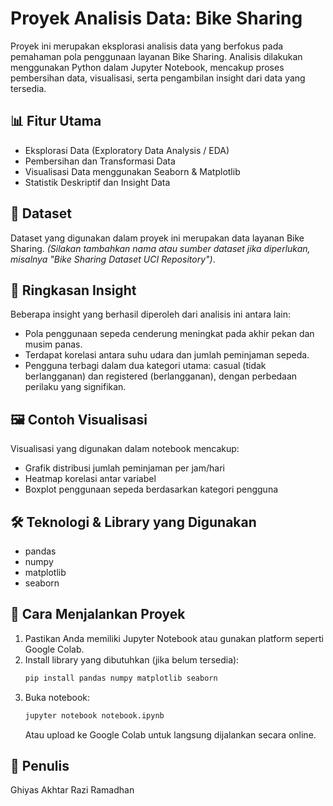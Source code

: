 # Proyek Analisis Data: Bike Sharing

Proyek ini merupakan eksplorasi analisis data yang berfokus pada pemahaman pola penggunaan layanan Bike Sharing. Analisis dilakukan menggunakan Python dalam Jupyter Notebook, mencakup proses pembersihan data, visualisasi, serta pengambilan insight dari data yang tersedia.

## 📊 Fitur Utama
- Eksplorasi Data (Exploratory Data Analysis / EDA)
- Pembersihan dan Transformasi Data
- Visualisasi Data menggunakan Seaborn & Matplotlib
- Statistik Deskriptif dan Insight Data

## 📁 Dataset
Dataset yang digunakan dalam proyek ini merupakan data layanan Bike Sharing. *(Silakan tambahkan nama atau sumber dataset jika diperlukan, misalnya "Bike Sharing Dataset UCI Repository")*.

## 📌 Ringkasan Insight
Beberapa insight yang berhasil diperoleh dari analisis ini antara lain:
- Pola penggunaan sepeda cenderung meningkat pada akhir pekan dan musim panas.
- Terdapat korelasi antara suhu udara dan jumlah peminjaman sepeda.
- Pengguna terbagi dalam dua kategori utama: casual (tidak berlangganan) dan registered (berlangganan), dengan perbedaan perilaku yang signifikan.

## 🖼 Contoh Visualisasi
Visualisasi yang digunakan dalam notebook mencakup:
- Grafik distribusi jumlah peminjaman per jam/hari
- Heatmap korelasi antar variabel
- Boxplot penggunaan sepeda berdasarkan kategori pengguna

## 🛠 Teknologi & Library yang Digunakan
- pandas
- numpy
- matplotlib
- seaborn

## 🚀 Cara Menjalankan Proyek
1. Pastikan Anda memiliki Jupyter Notebook atau gunakan platform seperti Google Colab.
2. Install library yang dibutuhkan (jika belum tersedia):
   ```bash
   pip install pandas numpy matplotlib seaborn
   ```
3. Buka notebook:
   ```bash
   jupyter notebook notebook.ipynb
   ```
   Atau upload ke Google Colab untuk langsung dijalankan secara online.

## 👤 Penulis
Ghiyas Akhtar Razi Ramadhan
